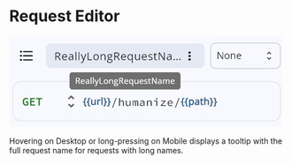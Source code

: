 # Request Editor

![Image](./images/req/req_tooltip.png)

Hovering on Desktop or long-pressing on Mobile displays a tooltip with the full request name for requests with long names.
